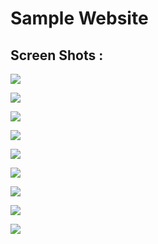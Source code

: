 # Sample Website

## Screen Shots : 
![](https://github.com/lvcc-wad/Students/blob/master/BSIS/Guevarra-Carlo/Sample-Website/Simple/screen1.PNG)

![](https://github.com/lvcc-wad/Students/blob/master/BSIS/Guevarra-Carlo/Sample-Website/Simple/screen2.PNG)

![](https://github.com/lvcc-wad/Students/blob/master/BSIS/Guevarra-Carlo/Sample-Website/Simple/screen3.PNG)

![](https://github.com/lvcc-wad/Students/blob/master/BSIS/Guevarra-Carlo/Sample-Website/Simple/screen4.PNG)

![](https://github.com/lvcc-wad/Students/blob/master/BSIS/Guevarra-Carlo/Sample-Website/Simple/screen5.PNG)

![](https://github.com/lvcc-wad/Students/blob/master/BSIS/Guevarra-Carlo/Sample-Website/Simple/screen6.PNG)

![](https://github.com/lvcc-wad/Students/blob/master/BSIS/Guevarra-Carlo/Sample-Website/Simple/screen7.PNG)

![](https://github.com/lvcc-wad/Students/blob/master/BSIS/Guevarra-Carlo/Sample-Website/Simple/screen8.PNG)

![](https://github.com/lvcc-wad/Students/blob/master/BSIS/Guevarra-Carlo/Sample-Website/Simple/screen9.PNG)
